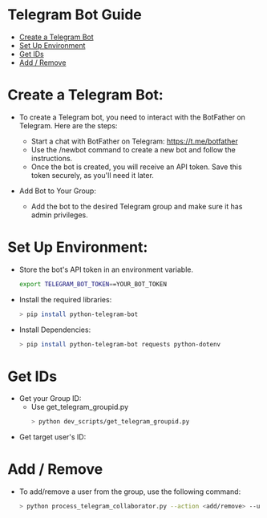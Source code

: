 # Telegram Bot Guide

<!-- toc -->

- [Create a Telegram Bot](#create-a-telegram-bot)
- [Set Up Environment](#set-up-environment)
- [Get IDs](#get-ids)
- [Add / Remove](#add--remove)

<!-- tocstop -->

# Create a Telegram Bot:

- To create a Telegram bot, you need to interact with the BotFather on Telegram.
  Here are the steps:
  - Start a chat with BotFather on Telegram: https://t.me/botfather
  - Use the /newbot command to create a new bot and follow the instructions.
  - Once the bot is created, you will receive an API token. Save this token
    securely, as you'll need it later.

- Add Bot to Your Group:
  - Add the bot to the desired Telegram group and make sure it has admin
    privileges.

# Set Up Environment:

  - Store the bot's API token in an environment variable.
    ```bash
    export TELEGRAM_BOT_TOKEN==YOUR_BOT_TOKEN
    ```
  - Install the required libraries:
    ```bash
    > pip install python-telegram-bot
    ```
  - Install Dependencies:
    ```bash
    > pip install python-telegram-bot requests python-dotenv
    ```

# Get IDs

- Get your Group ID:
  - Use get_telegram_groupid.py
    ```bash
    > python dev_scripts/get_telegram_groupid.py
    ```
- Get target user's ID:

# Add / Remove

- To add/remove a user from the group, use the following command:
  ```bash
  > python process_telegram_collaborator.py --action <add/remove> --username <USERNAME> --groupid <GROUP_ID>
  ```
